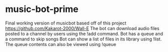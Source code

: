 # music-bot-prime
Final working version of musicbot based off of this project https://github.com/Kakarot-2000/Wall-E
The bot can download audio files posted to a channel by users using the !add command. 
Bot has a queue and a command to skip songs
Bot can show a list of files in its library using !list. The queue contents can also be viewed using !queue


